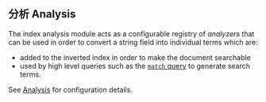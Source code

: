 ## 分析 Analysis

The index analysis module acts as a configurable registry of _analyzers_ that can be used in order to convert a string field into individual terms which are:

  * added to the inverted index in order to make the document searchable 
  * used by high level queries such as the [`match` query](query-dsl-match-query.html) to generate search terms. 



See [Analysis](analysis.html) for configuration details.
